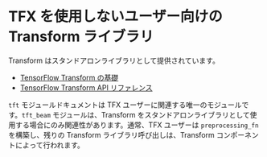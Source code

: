 # TFX を使用しないユーザー向けの Transform ライブラリ

Transform はスタンドアロンライブラリとして提供されています。

- [TensorFlow Transform の基礎](/tfx/transform/get_started)
- [TensorFlow Transform API リファレンス](/tfx/transform/api_docs/python/tft)

`tft` モジュールドキュメントは TFX ユーザーに関連する唯一のモジュールです。`tft_beam` モジュールは、Transform をスタンドアロンライブラリとして使用する場合にのみ関連性があります。通常、TFX ユーザーは `preprocessing_fn` を構築し、残りの Transform ライブラリ呼び出しは、Transform コンポーネントによって行われます。

